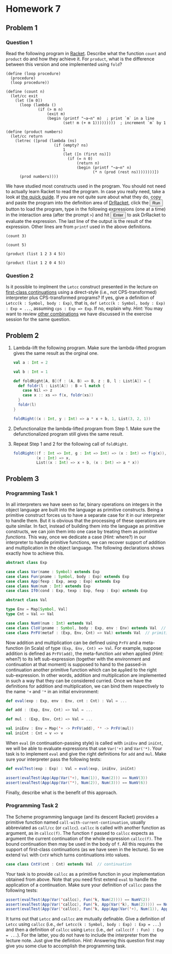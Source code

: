 # Homework 7

## Problem 1

### Question 1

Read the following program in [Racket](http://racket-lang.org/).  Describe what
the function `count` and `product` do and how they achieve it.  For `product`,
what is the difference between this version and one implemented using `fold`?

```racket
(define (loop procedure)
  (procedure)
  (loop procedure))

(define (count n)
  (let/cc exit
    (let ([m 0])
      (loop (lambda ()
              (if (> m n)
                  (exit m)
                  (begin (printf "~a~n" m)  ; print `m` in a line
                         (set! m (+ m 1)))))))))  ; increment `m` by 1

(define (product numbers)
  (let/cc return
    (letrec ([prod (lambda (ns)
                     (if (empty? ns)
                         1
                         (let ([n (first ns)])
                           (if (= n 0)
                               (return n)
                               (begin (printf "~a~n" n)
                                      (* n (prod (rest ns))))))))])
      (prod numbers))))
```

We have studied most constructs used in the program.  You should not need to
actually learn Racket to read the program.  In case you really need, take
a look at [the quick guide](http://docs.racket-lang.org/quick/).  If you are
not quite sure about what they do, copy and paste the program into the
definition area of [DrRacket](http://racket-lang.org/download/), click the
<button type="button">Run</button> button to load the program, type in the
following expressions (one at a time) in the interaction area (after the prompt
`>`) and hit <button type="button">Enter</button> to ask DrRacket to evaluate
the expression.  The last line of the output is the result of the expression.
Other lines are from `printf` used in the above definitions.

```racket
(count 3)

(count 5)

(product (list 1 2 3 4 5))

(product (list 1 2 0 4 5))
```

### Question 2

Is it possible to implment the `Letcc` construct presented in the lecture on
[first-class continuations](../../lecturenotes/16-firstclasscontinuations.scala) 
using a direct-style (i.e., not CPS-transformed) interpreter plus
CPS-transformed programs?  If yes, give a definition of `Letcc(k : Symbol, body : Exp)`,
that is, `def Letcc(k : Symbol, body : Exp) : Exp = ...`, assuming `cps : Exp => Exp`.
If no, explain why.  _Hint:_ You may want to review 
[other combinations](https://github.com/klauso/PLT2013/blob/master/exercises/ex07.md#first-class-continuations)
we have discussed in the exercise session for the same question.

## Problem 2

1. Lambda-lift the following program.  Make sure the lambda-lifted program
gives the same result as the orginal one.

    ```scala
    val a : Int = 2

    val b : Int = 1

    def foldRight[A, B](f : (A, B) => B, z : B, l : List[A]) = {
      def foldr(l : List[A]) : B = l match {
        case Nil => z
        case x :: xs => f(x, foldr(xs))
      }
      foldr(l)
    }

    foldRight((x : Int, y : Int) => a * x + b, 1, List(3, 2, 1))
    ```

2. Defunctionalize the lambda-lifted program from Step 1.  Make sure the
defunctionalized program still gives the same result.

3. Repeat Step 1 and 2 for the following call of `foldRight`.

    ```scala
    foldRight((f : Int => Int, g : Int => Int) => (x : Int) => f(g(x)),
              (x : Int) => x,
              List((x : Int) => x + b, (x : Int) => a * x))
    ```

## Problem 3

### Programming Task 1

In all interpreters we have seen so far, binary operations on integers in the
object language are built into the language as primitive constructs.  Being
a primitive construct forces us to have a separate case for it in our
interpreter to handle them.  But it is obvious that the processing of these
operations are quite similar.  In fact, instead of building them into the
language as primitive constructs, we can join them into one case by treating
them as _primitive functions_.  This way, once we dedicate a case (_Hint:_
where?) in our interpreter to handle primitive functions, we can recover
support of addition and multiplication in the object language.  The following
declarations shows exactly how to achieve this.

```scala
abstract class Exp

case class Var(name : Symbol) extends Exp
case class Fun(pname : Symbol, body : Exp) extends Exp
case class App(fexp : Exp, aexp : Exp) extends Exp
case class Num(num : Int) extends Exp
case class If0(cond : Exp, texp : Exp, fexp : Exp) extends Exp

abstract class Val

type Env = Map[Symbol, Val]
type Cnt = Val => Val

case class NumV(num : Int) extends Val
case class CloV(pname : Symbol, body : Exp, env : Env) extends Val  // closure
case class PrFV(metaf : (Exp, Env, Cnt) => Val) extends Val  // primitive function
```

Now addition and multiplication can be defined using `PrFV` and a meta-function
(in Scala) of type `(Exp, Env, Cnt) => Val`.  For example, suppose addition is
defined as `PrFV(add)`, the meta-function `add` when applied (_Hint:_ when?) to
its left sub-expression (together with the environment and continuation at that
moment) is supposed to hand to the passed-in continuation another primitive
function which can be `App`lied to the right sub-expression.  In other words,
addition and multiplication are implemented in such a way that they can be
considered curried.  Once we have the definitions for addition and
multiplication, we can bind them respectively to the name `'+` and `'*` in an
initial environment:

```scala
def eval(exp : Exp, env : Env, cnt : Cnt) : Val = ...

def add : (Exp, Env, Cnt) => Val = ...

def mul : (Exp, Env, Cnt) => Val = ... 

val iniEnv : Env = Map('+ -> PrFV(add), '* -> PrFV(mul))
val iniCnt : Cnt = v => v
```

When `eval` (in continuation-passing style) is called with `iniEnv` and
`iniCnt`, we will be able to evaluate expressions that use `Var('+)` and
`Var('*)`.  Your task is to implement `eval` and give the right definitions for
`add` and `mul`.  Make sure your interpreter pass the following tests:

```scala
def evalTest(exp : Exp) : Val = eval(exp, iniEnv, iniCnt)

assert(evalTest(App(App(Var('+), Num(1)), Num(2))) == NumV(3))
assert(evalTest(App(App(Var('*), Num(2)), Num(3))) == NumV(6))
```

Finally, describe what is the benefit of this approach.

### Programming Task 2

The Scheme programming language (and its descent Racket) provides a primitive
function named `call-with-current-continuation`, usually abbreviated as
`call/cc` (or `callcc`).  `callcc` is called with another function as argument,
as in `callcc(f)`.  The function `f` passed to `callcc` expects as argument the
current continuation of the whole expression `callcc(f)`.  The bound
continuation then may be used in the body of `f`.  All this requires the
support of first-class continuations (as we have seen in the lecture).  So we
extend `Val` with `CntV` which turns continuations into values.

```scala
case class CntV(cnt : Cnt) extends Val  // continuation
```

Your task is to provide `callcc` as a primitive function in your implementation
obtained from above.  Note that you need first extend `eval` to handle the
application of a continuation.  Make sure your definition of `callcc` pass the
following tests:

```scala
assert(evalTest(App(Var('callcc), Fun('k, Num(2)))) == NumV(2))
assert(evalTest(App(Var('callcc), Fun('k, App(Var('k), Num(2))))) == NumV(2))
assert(evalTest(App(Var('callcc), Fun('k, App(App(Var('+), Num(1)), App(Var('k), Num(2)))))) == NumV(2))
```

It turns out that `Letcc` and `callcc` are mutually definable.  Give
a definition of `Letcc` using `callcc` (i.e., `def Letcc(k : Symbol, body : Exp) : Exp = ...`)
and then a definition of `callcc` using `Letcc` (i.e., `def callcc(f : Fun) : Exp = ...`).
For the latter, you do not have to include the interpreter from the lecture
note.  Just give the defintion.  _Hint:_ Answering this question first may give
you some clue to accomplish the programming task.

